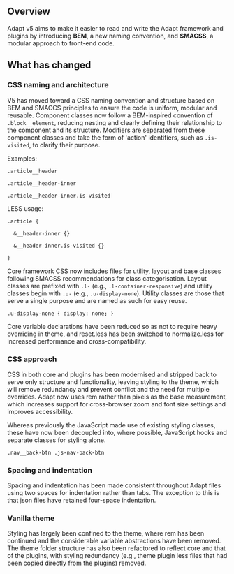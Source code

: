 ## Overview
Adapt v5 aims to make it easier to read and write the Adapt framework and plugins by introducing **BEM**, a new naming convention, and **SMACSS**, a modular approach to front-end code.

## What has changed

### CSS naming and architecture 

V5 has moved toward a CSS naming convention and structure based on BEM and SMACCS principles to ensure the code is uniform, modular and reusable. Component classes now follow a BEM-inspired convention of `.block__element`, reducing nesting and clearly defining their relationship to the component and its structure. Modifiers are separated from these component classes and take the form of 'action' identifiers, such as `.is-visited`, to clarify their purpose. 

Examples: 

`.article__header`

`.article__header-inner`

`.article__header-inner.is-visited`

LESS usage: 

    .article {

      &__header-inner {}

      &__header-inner.is-visited {}

    }

Core framework CSS now includes files for utility, layout and base classes following SMACSS recommendations for class categorisation. Layout classes are prefixed with `.l-` (e.g., `.l-container-responsive`) and utility classes begin with `.u-` (e.g., `.u-display-none`). Utility classes are those that serve a single purpose and are named as such for easy reuse. 

`.u-display-none { display: none; }`

Core variable declarations have been reduced so as not to require heavy overriding in theme, and reset.less has been switched to normalize.less for increased performance and cross-compatibility. 

### CSS approach 

CSS in both core and plugins has been modernised and stripped back to serve only structure and functionality, leaving styling to the theme, which will remove redundancy and prevent conflict and the need for multiple overrides. Adapt now uses rem rather than pixels as the base measurement, which increases support for cross-browser zoom and font size settings and improves accessibility. 

Whereas previously the JavaScript made use of existing styling classes, these have now been decoupled into, where possible, JavaScript hooks and separate classes for styling alone.  

`.nav__back-btn .js-nav-back-btn`

### Spacing and indentation 

Spacing and indentation has been made consistent throughout Adapt files using two spaces for indentation rather than tabs. The exception to this is that json files have retained four-space indentation.

### Vanilla theme

Styling has largely been confined to the theme, where rem has been continued and the considerable variable abstractions have been removed. The theme folder structure has also been refactored to reflect core and that of the plugins, with styling redundancy (e.g., theme plugin less files that had been copied directly from the plugins) removed.